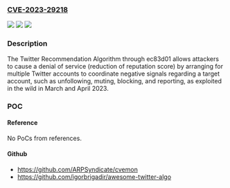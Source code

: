 ### [CVE-2023-29218](https://cve.mitre.org/cgi-bin/cvename.cgi?name=CVE-2023-29218)
![](https://img.shields.io/static/v1?label=Product&message=n%2Fa&color=blue)
![](https://img.shields.io/static/v1?label=Version&message=n%2Fa&color=blue)
![](https://img.shields.io/static/v1?label=Vulnerability&message=n%2Fa&color=brighgreen)

### Description

The Twitter Recommendation Algorithm through ec83d01 allows attackers to cause a denial of service (reduction of reputation score) by arranging for multiple Twitter accounts to coordinate negative signals regarding a target account, such as unfollowing, muting, blocking, and reporting, as exploited in the wild in March and April 2023.

### POC

#### Reference
No PoCs from references.

#### Github
- https://github.com/ARPSyndicate/cvemon
- https://github.com/igorbrigadir/awesome-twitter-algo

